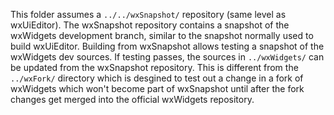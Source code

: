 This folder assumes a `../../wxSnapshot/` repository (same level as wxUiEditor). The wxSnapshot repository contains a snapshot of the wxWidgets development branch, similar to the snapshot normally used to build wxUiEditor. Building from wxSnapshot allows testing a snapshot of the wxWidgets dev sources. If testing passes, the sources in `../wxWidgets/` can be updated from the wxSnapshot repository. This is different from the `../wxFork/` directory which is desgined to test out a change in a fork of wxWidgets which won't become part of wxSnapshot until after the fork changes get merged into the official wxWidgets repository.
